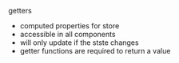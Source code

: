 getters 
- computed properties for store
- accessible in all components
- will only update if the stste changes
- getter functions are required to return a value